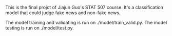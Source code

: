This is the final projct of Jiajun Guo's STAT 507 course. It's a classification model that could judge fake news and non-fake news. 

The model training and validating is run on ./model/train_valid.py.
The model testing is run on ./model/test.py.
